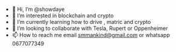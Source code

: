 - 👋 Hi, I’m @showdaye
- 👀 I’m interested in blockchain and crypto
- 🌱 I’m currently learning how to drive , matric and crypto
- 💞️ I’m looking to collaborate with Tesla, Rupert or Oppenheimer 
- 📫 How to reach me email smmankind@gmail.com  or whatsapp 0677077349

<!---
showdaye/showdaye is a ✨ special ✨ repository because its `README.md` (this file) appears on your GitHub profile.
You can click the Preview link to take a look at your changes.
--->
